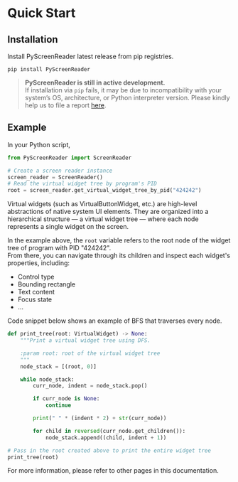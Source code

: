 # Quick Start

## Installation
Install PyScreenReader latest release from pip registries.
```shell
pip install PyScreenReader
```
> **PyScreenReader is still in active development.**  
> If installation via `pip` fails, it may be due to incompatibility with your system’s OS, architecture, or Python interpreter version.
> Please kindly help us to file a report [here](https://github.com/Lmh-java/PyScreenReader/issues).

## Example
In your Python script,
```python
from PyScreenReader import ScreenReader

# Create a screen reader instance
screen_reader = ScreenReader()
# Read the virtual widget tree by program's PID
root = screen_reader.get_virtual_widget_tree_by_pid("424242")
```

Virtual widgets (such as VirtualButtonWidget, etc.) are high-level abstractions of native system UI elements.
They are organized into a hierarchical structure — a virtual widget tree — where each node represents a single widget on the screen.

In the example above, the `root` variable refers to the root node of the widget tree of program with PID "424242".  
From there, you can navigate through its children and inspect each widget's properties, including:
- Control type
- Bounding rectangle
- Text content
- Focus state
- ...

Code snippet below shows an example of BFS that traverses every node.
```python
def print_tree(root: VirtualWidget) -> None:
    """Print a virtual widget tree using DFS.

    :param root: root of the virtual widget tree
    """
    node_stack = [(root, 0)]

    while node_stack:
        curr_node, indent = node_stack.pop()

        if curr_node is None:
            continue

        print(" " * (indent * 2) + str(curr_node))

        for child in reversed(curr_node.get_children()):
            node_stack.append((child, indent + 1))

# Pass in the root created above to print the entire widget tree
print_tree(root)
```

For more information, please refer to other pages in this documentation.
